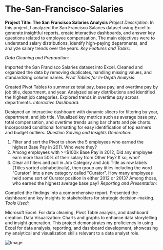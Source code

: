 # The-San-Francisco-Salaries
**Project Title: The San Francisco Salaries Analysis**
*Project Description*:
In this project, I analyzed the San Francisco Salaries dataset using Excel to generate insightful reports, create interactive dashboards, and answer key questions related to employee compensation. The main objectives were to understand salary distributions, identify high-paying departments, and analyze salary trends over the years.
*Key Features and Tasks*:

*Data Cleaning and Preparation*:

Imported the San Francisco Salaries dataset into Excel.
Cleaned and organized the data by removing duplicates, handling missing values, and standardizing column names.
*Pivot Tables for In-Depth Analysis*:

Created Pivot Tables to summarize total pay, base pay, and overtime pay by job title, department, and year.
Analyzed salary distributions and identified the highest  job categories.
Explored trends in overtime pay across departments.
*Interactive Dashboard*:

Designed an interactive dashboard with dynamic slicers for filtering by year, department, and job title.
Visualized key metrics such as average base pay, total compensation, and overtime trends using bar charts and pie charts.
Incorporated conditional formatting for easy identification of top earners and budget outliers.
*Question Solving and Insights Generation*:
1.	Filter and sort the Pivot to show the 5 employees who earned the highest Base Pay in 2011. Who were they?
2.	Among employees with >=$100k Base Pay in 2012, Did any employee earn more than 50% of their salary from Other Pay? If so, who?
3.	Clear all filters and pull in Job Category and Job Title as row labels (Titles sorted alphabetically), then group any titles including the word "Curator" into a new category called "Curator". How many employees held some sort of Curator position in either 2012 or 2013? Among those, who earned the highest average base pay?
*Reporting and Presentation:*

Compiled the findings into a comprehensive report.
Presented the dashboard and key insights to stakeholders for strategic decision-making.
*Tools Used:*

Microsoft Excel: For data cleaning, Pivot Table analysis, and dashboard creation.
Data Visualization: Charts and graphs to enhance data storytelling and insight generation.
This project demonstrates my proficiency in using Excel for data analysis, reporting, and dashboard development, showcasing my analytical and visualization skills relevant to a data analyst role.


![Image](https://github.com/user-attachments/assets/f9941890-2208-4a9b-9d45-2c1089bba570)
